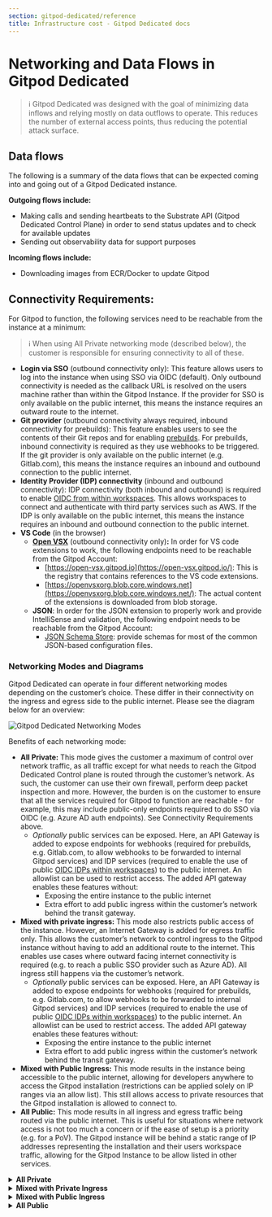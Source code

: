```yaml
---
section: gitpod-dedicated/reference
title: Infrastructure cost - Gitpod Dedicated docs
---
```


# Networking and Data Flows in Gitpod Dedicated

> ℹ️ Gitpod Dedicated was designed with the goal of minimizing data inflows and relying mostly on data outflows to operate. This reduces the number of external access points, thus reducing the potential attack surface.

## Data flows

The following is a summary of the data flows that can be expected coming into and going out of a Gitpod Dedicated instance.

**Outgoing flows include:**

-   Making calls and sending heartbeats to the Substrate API (Gitpod Dedicated Control Plane) in order to send status updates and to check for available updates
-   Sending out observability data for support purposes

**Incoming flows include:**

-   Downloading images from ECR/Docker to update Gitpod

## Connectivity Requirements:

For Gitpod to function, the following services need to be reachable from the instance at a minimum:

> ℹ️ When using All Private networking mode (described below), the customer is responsible for ensuring connectivity to all of these.

-   **Login via SSO** (outbound connectivity only): This feature allows users to log into the instance when using SSO via OIDC (default). Only outbound connectivity is needed as the callback URL is resolved on the users machine rather than within the Gitpod Instance. If the provider for SSO is only available on the public internet, this means the instance requires an outward route to the internet.
-   **Git provider** (outbound connectivity always required, inbound connectivity for prebuilds): This feature enables users to see the contents of their Git repos and for enabling [prebuilds](https://www.gitpod.io/docs/configure/projects/prebuilds). For prebuilds, inbound connectivity is required as they use webhooks to be triggered. If the git provider is only available on the public internet (e.g. Gitlab.com), this means the instance requires an inbound and outbound connection to the public internet.
-   **Identity Provider (IDP) connectivity** (inbound and outbound connectivity): IDP connectivity (both inbound and outbound) is required to enable [OIDC from within workspaces](https://www.gitpod.io/docs/configure/workspaces/oidc). This allows workspaces to connect and authenticate with third party services such as AWS. If the IDP is only available on the public internet, this means the instance requires an inbound and outbound connection to the public internet.
-   **VS Code** (in the browser)
    -   **[Open VSX](https://open-vsx.org/)** (outbound connectivity only)**:** In order for VS code extensions to work, the following endpoints need to be reachable from the Gitpod Account:
        -   [https://open-vsx.gitpod.io](https://open-vsx.gitpod.io/): This is the registry that contains references to the VS code extensions.
        -   [https://openvsxorg.blob.core.windows.net](https://openvsxorg.blob.core.windows.net/): The actual content of the extensions is downloaded from blob storage.
    -   **JSON**: In order for the JSON extension to properly work and provide IntelliSense and validation, the following endpoint needs to be reachable from the Gitpod Account:
        -   [JSON Schema Store](https://www.schemastore.org/): provide schemas for most of the common JSON-based configuration files.

### Networking Modes and Diagrams

Gitpod Dedicated can operate in four different networking modes depending on the customer’s choice. These differ in their connectivity on the ingress and egress side to the public internet. Please see the diagram below for an overview:

![Gitpod Dedicated Networking Modes](/images/docs/gitpod-dedicated/reference/networking-data-flows/Gitpod-Dedicated-Architecture.webp)

Benefits of each networking mode:

-   **All Private:** This mode gives the customer a maximum of control over network traffic, as all traffic except for what needs to reach the Gitpod Dedicated Control plane is routed through the customer’s network. As such, the customer can use their own firewall, perform deep packet inspection and more. However, the burden is on the customer to ensure that all the services required for Gitpod to function are reachable - for example, this may include public-only endpoints required to do SSO via OIDC (e.g. Azure AD auth endpoints). See Connectivity Requirements above.
    -   _Optionally_ public services can be exposed. Here, an API Gateway is added to expose endpoints for webhooks (required for prebuilds, e.g. Gitlab.com, to allow webhooks to be forwarded to internal Gitpod services) and IDP services (required to enable the use of public [OIDC IDPs within workspaces](https://www.gitpod.io/docs/configure/workspaces/oidc)) to the public internet. An allowlist can be used to restrict access. The added API gateway enables these features without:
        -   Exposing the entire instance to the public internet
        -   Extra effort to add public ingress within the customer’s network behind the transit gateway.
-   **Mixed with private ingress:** This mode also restricts public access of the instance. However, an Internet Gateway is added for egress traffic only. This allows the customer’s network to control ingress to the Gitpod instance without having to add an additional route to the internet. This enables use cases where outward facing internet connectivity is required (e.g. to reach a public SSO provider such as Azure AD). All ingress still happens via the customer’s network.
    -   _Optionally_ public services can be exposed. Here, an API Gateway is added to expose endpoints for webhooks (required for prebuilds, e.g. Gitlab.com, to allow webhooks to be forwarded to internal Gitpod services) and IDP services (required to enable the use of public [OIDC IDPs within workspaces](https://www.gitpod.io/docs/configure/workspaces/oidc)) to the public internet. An allowlist can be used to restrict access. The added API gateway enables these features without:
        -   Exposing the entire instance to the public internet
        -   Extra effort to add public ingress within the customer’s network behind the transit gateway.
-   **Mixed with Public Ingress:** This mode results in the instance being accessible to the public internet, allowing for developers anywhere to access the Gitpod installation (restrictions can be applied solely on IP ranges via an allow list). This still allows access to private resources that the Gitpod installation is allowed to connect to.
-   **All Public:** This mode results in all ingress and egress traffic being routed via the public internet. This is useful for situations where network access is not too much a concern or if the ease of setup is a priority (e.g. for a PoV). The Gitpod instance will be behind a static range of IP addresses representing the installation and their users workspace traffic, allowing for the Gitpod Instance to be allow listed in other services.

<!-- Add toggle using summary and details -->

<details>
    <summary class="text-body text-large"><b>All Private</b></summary>

<div class="ml-2 md:ml-4">

-   The instance is not accessible by the public internet, it is essentially “air gapped” unless the customer chooses to allow internet access from within their network.
-   Users access the instance via the Transit Gateway in the customer’s AWS account.
-   All traffic (ingress and egress) is routed through the Transit Gateway attachment, except for the traffic to the Gitpod Dedicated Control plane, which is routed via AWS PrivateLink. There is no _incoming_ connection into the Gitpod VPC except for the Transit Gateway attachment.
-   _Optionally_ public services can be exposed. Here, an API Gateway is added to expose endpoints for webhooks (required for prebuilds, e.g. Gitlab.com, to allow webhooks to be forwarded to internal Gitpod services) and IDP services (required to enable the use of public [OIDC IDPs within workspaces](https://www.gitpod.io/docs/configure/workspaces/oidc)) to the public internet. This ingress can be allow listed.

-   `Relay CIDR range` requirements: - The entire VPC used in the Gitpod installation ~~is~~ has a /10 CIDR block. This takes the form of `100.70.0.0/16` and does not need to be routable from the customer network. However, the relay CIDR may not be in this `100.70.0.0/16` range. - Gitpod only requires a `/25` CIDR block to be routable to or from the customer’s network. This is the relay CIDR in the diagram below. - For more information on CIDR range requirements, please see

![Gitpod Dedicated Networking Modes in All Private mode](/images/docs/gitpod-dedicated/reference/networking-data-flows/Gitpod-Dedicated-Architecture-all-private.webp)

For more information on CIDR range requirements, please see: [Pt. 4 in "All Private Networking Mode"](/docs/gitpod-dedicated/guides/getting-started#:~:text=All%20Private%20Networking%20Mode)

</div>

</details>
<details>
    <summary class="text-body text-large mt-4 md:mt-8"><b>Mixed with Private Ingress</b></summary>

<div class="ml-2 md:ml-4">

-   The instance is not available on the public internet. However, there is an ability to route to public endpoints on the egress path only.
-   Users access the instance via the Transit Gateway in the customer’s AWS account.
-   Egress traffic that is part of the customer defined CIDR (CIDR range of your network in [Getting Started](/docs/gitpod-dedicated/guides/getting-started)) is routed through the Transit Gateway attachment. Everything that is outside of the customer defined CIDR range is routed through Internet Gateway. The only exception to this is the traffic to the Gitpod Dedicated Control plane, which is routed via AWS PrivateLink. There is no incoming connection into the Gitpod VPC except for the Transit Gateway attachment.
-   _Optionally_ public services can be exposed. Here, an API Gateway is added to expose endpoints for webhooks (required for prebuilds, e.g. Gitlab.com, to allow webhooks to be forwarded to internal Gitpod services) and IDP services (required to enable the use of public OIDC IDPs within workspaces) to the public internet. This ingress can be allow listed.
-   `Relay CIDR range` requirements:
    -   The entire VPC used in the Gitpod installation is has a /10 CIDR block. This takes the form of `100.70.0.0/16` and does not need to be routable from the customer network. However, the relay CIDR may not be in this `100.70.0.0/16` range.
    -   Gitpod only requires a `/25` CIDR block to be routable to or from the customer’s network. This is the relay CIDR in the diagram below.
    -   For more information on CIDR range requirements, please see [Pt. 5 in "Mixed with Private Ingress Networking Mode"](/docs/gitpod-dedicated/guides/getting-started#:~:text=Mixed%20with%20Private%20Ingress%20Networking%20Mode).

![Gitpod Dedicated Networking Modes in Mixed with Public Ingress](/images/docs/gitpod-dedicated/reference/networking-data-flows/Gitpod-Dedicated-Architecture-mixed-with-pvt-ingress.webp)

</div>

</details>
<details>
    <summary class="text-body text-large mt-4 md:mt-8"><b>Mixed with Public Ingress</b></summary>

<div class="ml-2 md:ml-4">

-   Users access the instance via the public internet
-   Egress traffic that is part of the customer defined CIDR (`CIDR range of your network` in [Getting Started](/docs/gitpod-dedicated/guides/getting-started) ) is routed through the Transit Gateway attachment. Everything that is outside of the customer defined CIDR range is routed through Internet Gateway. The only exception to this is the traffic to the Gitpod Dedicated Control plane, which is routed via AWS PrivateLink. There is no _incoming_ connection into the Gitpod VPC except for the Transit Gateway attachment.
-   Ingress can be allow listed.
-   `Relay CIDR range` requirements:
    -   The entire VPC used in the Gitpod installation is has a /10 CIDR block. This takes the form of `100.70.0.0/16` and does not need to be routable from the customer network. However, the relay CIDR may not be in this `100.70.0.0/16` range.
    -   Gitpod only requires a `/25` CIDR block to be routable to or from the customer’s network. This is the relay CIDR in the diagram below.
    -   For more information on CIDR range requirements, please see [Pt. 4 in "Mixed with Public Ingress Networking Mode"](/docs/gitpod-dedicated/guides/getting-started#:~:text=Mixed%20with%20Public%20Ingress%20Networking%20Mode).

![Gitpod Dedicated Networking Modes in Mixed with Public Ingress](/images/docs/gitpod-dedicated/reference/networking-data-flows/Gitpod-Dedicated-Architecture-mixed-public-ingress.webp)

</div>

</details>

<details>
    <summary class="text-body text-large mt-4 md:mt-8"><b>All Public</b></summary>

<div class="ml-2 md:ml-4">

-   All ingress and egress traffic is routed via the public internet.
-   Ingress can be allow listed.

![Gitpod Dedicated Networking Modes in in All Public mode](/images/docs/gitpod-dedicated/reference/networking-data-flows/Gitpod-Dedicated-Architecture-all-public.webp)

</div>

</details>
